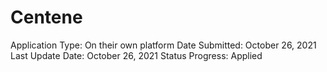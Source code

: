 # Centene

Application Type: On their own platform
Date Submitted: October 26, 2021
Last Update Date: October 26, 2021
Status Progress: Applied